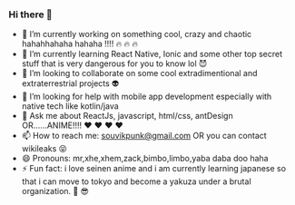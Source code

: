 ### Hi there 👋

- 🔭 I’m currently working on something cool, crazy and chaotic hahahhahaha hahaha !!!! :fire: :fire: :fire:
- 🌱 I’m currently learning React Native, Ionic and some other top secret stuff that is very dangerous for you to know lol :smiling_imp:
- 👯 I’m looking to collaborate on some cool extradimentional and extraterrestrial projects :alien:
- 🤔 I’m looking for help with mobile app development especially with native tech like kotlin/java
- 💬 Ask me about ReactJs, javascript, html/css, antDesign OR......ANIME!!!! :heart: :heart: :heart: :heart:
- 📫 How to reach me: souvikpunk@gmail.com OR you can contact wikileaks :stuck_out_tongue_closed_eyes:
- 😄 Pronouns: mr,xhe,xhem,zack,bimbo,limbo,yaba daba doo haha
- ⚡ Fun fact: i love seinen anime and i am currently learning japanese so that i can move to tokyo and become a yakuza under a brutal organization. :metal: :sunglasses:

